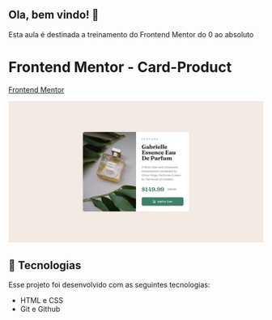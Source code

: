 ## Ola, bem vindo! 👋

Esta aula é destinada a treinamento do Frontend Mentor do 0 ao absoluto

# Frontend Mentor - Card-Product
[Frontend Mentor](https://www.frontendmentor.io)

<p align="center">
  <img alt="License" src="./images/desktop-design.jpg">
</p>

## 🚀 Tecnologias

Esse projeto foi desenvolvido com as seguintes tecnologias:

- HTML e CSS
- Git e Github